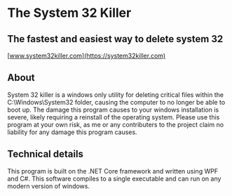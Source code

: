 # The System 32 Killer
## The fastest and easiest way to delete system 32
[www.system32killer.com](https://system32killer.com)

## About
System 32 killer is a windows only utility for deleting critical files within the C:\Windows\System32 folder, causing the computer to no longer be able to boot up. The damage this program causes to your windows installation is severe, likely requiring a reinstall of the operating system. Please use this program at your own risk, as me or any contributers to the project claim no liability for any damage this program causes. 

## Technical details
This program is built on the .NET Core framework and written using WPF and C#. This software compiles to a single executable and can run on any modern version of windows.
